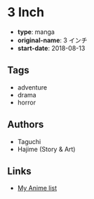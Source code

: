 # 3 Inch

-   **type**: manga
-   **original-name**: 3 インチ
-   **start-date**: 2018-08-13

## Tags

-   adventure
-   drama
-   horror

## Authors

-   Taguchi
-   Hajime (Story & Art)

## Links

-   [My Anime list](https://myanimelist.net/manga/118006/3_Inch)
